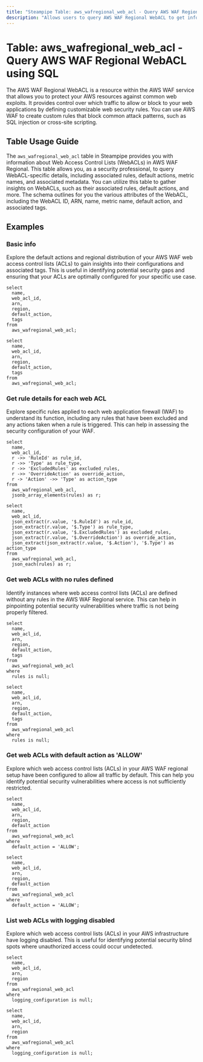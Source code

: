 ```yaml
---
title: "Steampipe Table: aws_wafregional_web_acl - Query AWS WAF Regional WebACL using SQL"
description: "Allows users to query AWS WAF Regional WebACL to get information about AWS WAF Regional WebACLs."
---
```


# Table: aws_wafregional_web_acl - Query AWS WAF Regional WebACL using SQL

The AWS WAF Regional WebACL is a resource within the AWS WAF service that allows you to protect your AWS resources against common web exploits. It provides control over which traffic to allow or block to your web applications by defining customizable web security rules. You can use AWS WAF to create custom rules that block common attack patterns, such as SQL injection or cross-site scripting.

## Table Usage Guide

The `aws_wafregional_web_acl` table in Steampipe provides you with information about Web Access Control Lists (WebACLs) in AWS WAF Regional. This table allows you, as a security professional, to query WebACL-specific details, including associated rules, default actions, metric names, and associated metadata. You can utilize this table to gather insights on WebACLs, such as their associated rules, default actions, and more. The schema outlines for you the various attributes of the WebACL, including the WebACL ID, ARN, name, metric name, default action, and associated tags.

## Examples

### Basic info
Explore the default actions and regional distribution of your AWS WAF web access control lists (ACLs) to gain insights into their configurations and associated tags. This is useful in identifying potential security gaps and ensuring that your ACLs are optimally configured for your specific use case.

```sql+postgres
select
  name,
  web_acl_id,
  arn,
  region,
  default_action,
  tags
from
  aws_wafregional_web_acl;
```

```sql+sqlite
select
  name,
  web_acl_id,
  arn,
  region,
  default_action,
  tags
from
  aws_wafregional_web_acl;
```

### Get rule details for each web ACL
Explore specific rules applied to each web application firewall (WAF) to understand its function, including any rules that have been excluded and any actions taken when a rule is triggered. This can help in assessing the security configuration of your WAF.

```sql+postgres
select
  name,
  web_acl_id,
  r ->> 'RuleId' as rule_id,
  r ->> 'Type' as rule_type,
  r ->> 'ExcludedRules' as excluded_rules,
  r ->> 'OverrideAction' as override_action,
  r -> 'Action' ->> 'Type' as action_type
from
  aws_wafregional_web_acl,
  jsonb_array_elements(rules) as r;
```

```sql+sqlite
select
  name,
  web_acl_id,
  json_extract(r.value, '$.RuleId') as rule_id,
  json_extract(r.value, '$.Type') as rule_type,
  json_extract(r.value, '$.ExcludedRules') as excluded_rules,
  json_extract(r.value, '$.OverrideAction') as override_action,
  json_extract(json_extract(r.value, '$.Action'), '$.Type') as action_type
from
  aws_wafregional_web_acl,
  json_each(rules) as r;
```

### Get web ACLs with no rules defined
Identify instances where web access control lists (ACLs) are defined without any rules in the AWS WAF Regional service. This can help in pinpointing potential security vulnerabilities where traffic is not being properly filtered.

```sql+postgres
select
  name,
  web_acl_id,
  arn,
  region,
  default_action,
  tags
from
  aws_wafregional_web_acl
where
  rules is null;
```

```sql+sqlite
select
  name,
  web_acl_id,
  arn,
  region,
  default_action,
  tags
from
  aws_wafregional_web_acl
where
  rules is null;
```

### Get web ACLs with default action as 'ALLOW'
Explore which web access control lists (ACLs) in your AWS WAF regional setup have been configured to allow all traffic by default. This can help you identify potential security vulnerabilities where access is not sufficiently restricted.

```sql+postgres
select
  name,
  web_acl_id,
  arn,
  region,
  default_action
from
  aws_wafregional_web_acl
where
  default_action = 'ALLOW';
```

```sql+sqlite
select
  name,
  web_acl_id,
  arn,
  region,
  default_action
from
  aws_wafregional_web_acl
where
  default_action = 'ALLOW';
```

### List web ACLs with logging disabled
Explore which web access control lists (ACLs) in your AWS infrastructure have logging disabled. This is useful for identifying potential security blind spots where unauthorized access could occur undetected.

```sql+postgres
select
  name,
  web_acl_id,
  arn,
  region
from
  aws_wafregional_web_acl
where
  logging_configuration is null;
```

```sql+sqlite
select
  name,
  web_acl_id,
  arn,
  region
from
  aws_wafregional_web_acl
where
  logging_configuration is null;
```